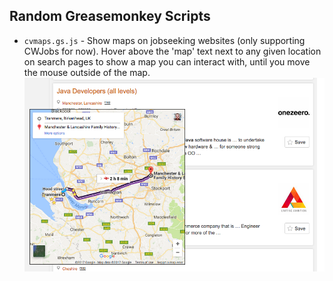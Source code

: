 ## Random Greasemonkey Scripts
* `cvmaps.gs.js` - Show maps on jobseeking websites (only supporting CWJobs for now). Hover above the 'map' text next to any given location on search pages to show a map you can interact with, until you move the mouse outside of the map.
![CVMaps](/cvmaps1.png?raw=true "CVMaps")